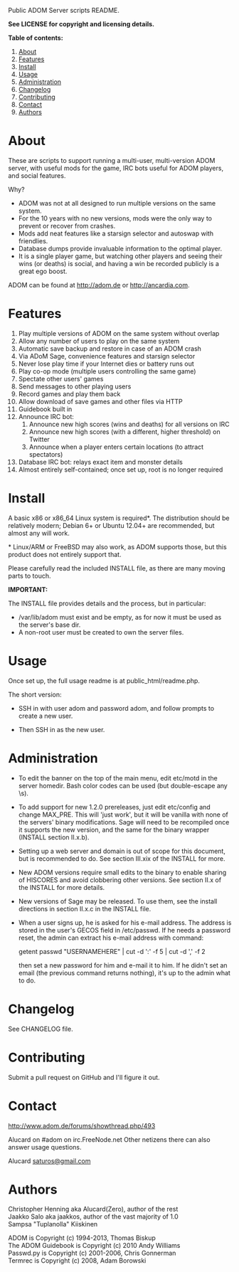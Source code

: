Public ADOM Server scripts README.

**See LICENSE for copyright and licensing details.**

**Table of contents:**

1. [About](#About)
2. [Features](#Features)
3. [Install](#Install)
4. [Usage](#Usage)
5. [Administration](#Administration)
6. [Changelog](#Changelog)
7. [Contributing](#Contributing)
8. [Contact](#Contact)
9. [Authors](#Authors)
	
About
======

These are scripts to support running a multi-user, multi-version ADOM server,
with useful mods for the game, IRC bots useful for ADOM players, and social
features.

Why?

- ADOM was not at all designed to run multiple versions on the same system.
- For the 10 years with no new versions, mods were the only way to prevent or 
  recover from crashes.
- Mods add neat features like a starsign selector and autoswap with friendlies.
- Database dumps provide invaluable information to the optimal player.
- It is a single player game, but watching other players and seeing their wins
  (or deaths) is social, and having a win be recorded publicly is a great
  ego boost.

ADOM can be found at http://adom.de or http://ancardia.com. 

Features
=========

1. Play multiple versions of ADOM on the same system without overlap
2. Allow any number of users to play on the same system
3. Automatic save backup and restore in case of an ADOM crash
4. Via ADoM Sage, convenience features and starsign selector
5. Never lose play time if your Internet dies or battery runs out
6. Play co-op mode (multiple users controlling the same game)
7. Spectate other users' games
8. Send messages to other playing users
9. Record games and play them back
10. Allow download of save games and other files via HTTP
11. Guidebook built in
12. Announce IRC bot:
    1. Announce new high scores (wins and deaths) for all versions on IRC
    2. Announce new high scores (with a different, higher threshold) on Twitter
    3. Announce when a player enters certain locations (to attract spectators)
13. Database IRC bot: relays exact item and monster details
14. Almost entirely self-contained; once set up, root is no longer required

Install
========

A basic x86 or x86_64 Linux system is required*. The distribution should be 
relatively modern; Debian 6+ or Ubuntu 12.04+ are recommended, but almost any 
will work.

\* Linux/ARM or FreeBSD may also work, as ADOM supports those, but this product 
  does not entirely support that.

Please carefully read the included INSTALL file, as there are many moving parts
to touch.

**IMPORTANT:**

The INSTALL file provides details and the process, but in particular:

 * /var/lib/adom must exist and be empty, as for now it must be used as the
   server's base dir.
 * A non-root user must be created to own the server files.

Usage
======

Once set up, the full usage readme is at public_html/readme.php.

The short version:

* SSH in with user adom and password adom, and follow prompts to create a new 
user.

* Then SSH in as the new user.

Administration
===============

* To edit the banner on the top of the main menu, edit etc/motd in the server 
  homedir. Bash color codes can be used (but double-escape any \s).

* To add support for new 1.2.0 prereleases, just edit etc/config and change
  MAX_PRE. This will 'just work', but it will be vanilla with none of the 
  servers' binary modifications.  Sage will need to be recompiled once it 
  supports the new version, and the same for the binary wrapper (INSTALL 
  section II.x.b).

* Setting up a web server and domain is out of scope for this document, but
  is recommended to do. See section III.xix of the INSTALL for more.

* New ADOM versions require small edits to the binary to enable sharing of
  HISCORES and avoid clobbering other versions. See section II.x of the INSTALL
  for more details.

* New versions of Sage may be released.  To use them, see the install directions
  in section II.x.c in the INSTALL file.

* When a user signs up, he is asked for his e-mail address. The address is 
  stored in the user's GECOS field in /etc/passwd. If he needs a password reset,
  the admin can extract his e-mail address with command:

  getent passwd "USERNAMEHERE" | cut -d ':' -f 5 | cut -d ',' -f 2

  then set a new password for him and e-mail it to him. If he didn't set an 
  email (the previous command returns nothing), it's up to the admin what to do.

Changelog
==========

See CHANGELOG file.

Contributing
=============

Submit a pull request on GitHub and I'll figure it out.

Contact
========

http://www.adom.de/forums/showthread.php/493

Alucard on #adom on irc.FreeNode.net
Other netizens there can also answer usage questions.

Alucard <saturos@gmail.com>

Authors
========
Christopher Henning aka Alucard(Zero), author of the rest  
Jaakko Salo aka jaakkos, author of the vast majority of 1.0  
Sampsa "Tuplanolla" Kiiskinen

ADOM is Copyright (c) 1994-2013, Thomas Biskup  
The ADOM Guidebook is Copyright (c) 2010 Andy Williams  
Passwd.py is Copyright (c) 2001-2006, Chris Gonnerman  
Termrec is Copyright (c) 2008, Adam Borowski

